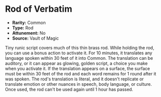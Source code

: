 # Rod of Verbatim

- **Rarity:** Common
- **Type:** Rod
- **Attunement:** No
- **Source:** Vault of Magic

Tiny runic script covers much of this thin brass rod. While holding the rod, you can use a bonus action to activate it. For 10 minutes, it translates any language spoken within 30 feet of it into Common. The translation can be auditory, or it can appear as glowing, golden script, a choice you make when you activate it. If the translation appears on a surface, the surface must be within 30 feet of the rod and each word remains for 1 round after it was spoken. The rod's translation is literal, and it doesn't replicate or translate emotion or other nuances in speech, body language, or culture. Once used, the rod can't be used again until 1 hour has passed.
